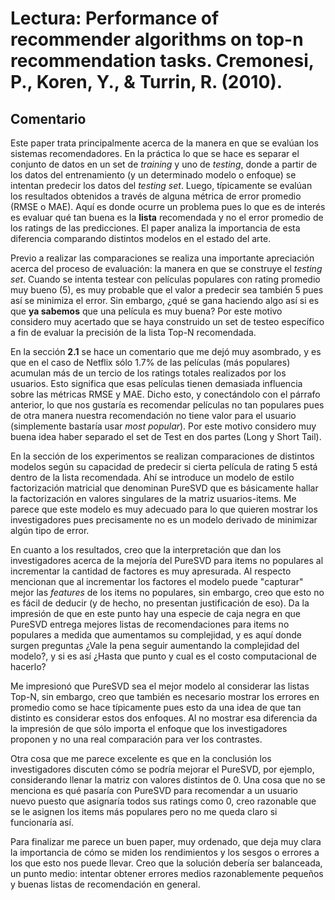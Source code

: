 # Lectura: Performance of recommender algorithms on top-n recommendation tasks. Cremonesi, P., Koren, Y., & Turrin, R. (2010). 

## Comentario

Este paper trata principalmente acerca de la manera en que se evalúan los sistemas recomendadores. En la práctica lo que se hace es separar el conjunto de datos en un set de *training* y uno de *testing*, donde a partir de los datos del entrenamiento (y un determinado modelo o enfoque) se intentan predecir los datos del *testing set*. Luego, típicamente se evalúan los resultados obtenidos a través de alguna métrica de error promedio (RMSE o MAE). Aquí es donde ocurre un problema pues lo que es de interés es evaluar qué tan buena es la **lista** recomendada y no el error promedio de los ratings de las predicciones. El paper analiza la importancia de esta diferencia comparando distintos modelos en el estado del arte. 

Previo a realizar las comparaciones se realiza una importante apreciación acerca del proceso de evaluación: la manera en que se construye el *testing set*. Cuando se intenta testear con películas populares con rating promedio muy bueno (5), es muy probable que el valor a predecir sea también 5 pues así se minimiza el error. Sin embargo, ¿qué se gana haciendo algo así si es que **ya sabemos** que una película es muy buena? Por este motivo considero muy acertado que se haya construido un set de testeo específico a fin de evaluar la precisión de la lista Top-N recomendada.

En la sección **2.1** se hace un comentario que me dejó muy asombrado, y es que en el caso de Netflix sólo 1.7% de las películas (más populares) acumulan más de un tercio de los ratings totales realizados por los usuarios. Esto significa que esas películas tienen demasiada influencia sobre las métricas RMSE y MAE. Dicho esto, y conectándolo con el párrafo anterior, lo que nos gustaría es recomendar películas no tan populares pues de otra manera nuestra recomendación no tiene valor para el usuario (simplemente bastaría usar *most popular*). Por este motivo considero muy buena idea haber separado el set de Test en dos partes (Long y Short Tail). 

En la sección de los experimentos se realizan comparaciones de distintos modelos según su capacidad de predecir si cierta película de rating 5 está dentro de la lista recomendada. Ahí se introduce un modelo de estilo factorización matricial que denominan PureSVD que es básicamente hallar la factorización en valores singulares de la matriz usuarios-items. Me parece que este modelo es muy adecuado para lo que quieren mostrar los investigadores pues precisamente no es un modelo derivado de minimizar algún tipo de error. 

En cuanto a los resultados, creo que la interpretación que dan los investigadores acerca de la mejoría del PureSVD para items no populares al incrementar la cantidad de factores es muy apresurada. Al respecto mencionan que al incrementar los factores el modelo puede "capturar" mejor las *features* de los items no populares, sin embargo, creo que esto no es fácil de deducir (y de hecho, no presentan justificación de eso). Da la impresión de que en este punto hay una especie de caja negra en que PureSVD entrega mejores listas de recomendaciones para items no populares a medida que aumentamos su complejidad, y es aquí donde surgen preguntas ¿Vale la pena seguir aumentando la complejidad del modelo?, y si es así ¿Hasta que punto y cual es el costo computacional de hacerlo?

Me impresionó que PureSVD sea el mejor modelo al considerar las listas Top-N, sin embargo, creo que también es necesario mostrar los errores en promedio como se hace típicamente pues esto da una idea de que tan distinto es considerar estos dos enfoques. Al no mostrar esa diferencia da la impresión de que sólo importa el enfoque que los investigadores proponen y no una real comparación para ver los contrastes.

Otra cosa que me parece excelente es que en la conclusión los investigadores discuten cómo se podría mejorar el PureSVD, por ejemplo, considerando llenar la matriz con valores distintos de 0. Una cosa que no se menciona es qué pasaría con PureSVD para recomendar a un usuario nuevo puesto que asignaría todos sus ratings como 0, creo razonable que se le asignen los items más populares pero no me queda claro si funcionaría así.

Para finalizar me parece un buen paper, muy ordenado, que deja muy clara la importancia de cómo se miden los rendimientos y los sesgos o errores a los que esto nos puede llevar. Creo que la solución debería ser balanceada, un punto medio: intentar obtener errores medios razonablemente pequeños y buenas listas de recomendación en general.  



